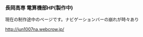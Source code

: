 <h3>長岡高専 電算機部HP(製作中)</h3>
<p>現在の制作途中のページです。ナビゲーションバーの崩れが時々あり</p>
<a href="http://jun1007na.webcrow.jp/">http://jun1007na.webcrow.jp/</a>
